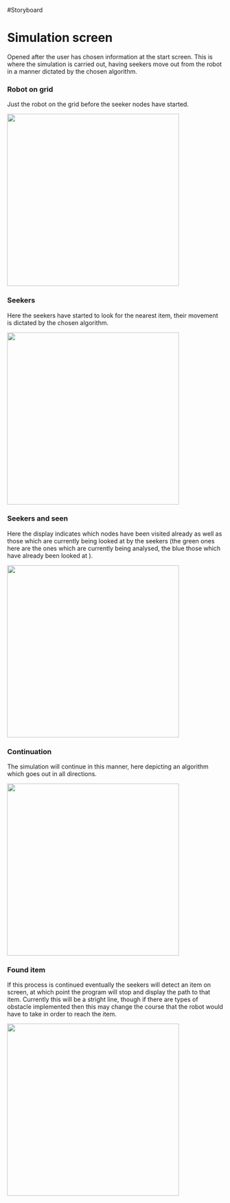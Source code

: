 #Storyboard

# Simulation screen

Opened after the user has chosen information at the start screen. This is where
the simulation is carried out, having seekers move out from the robot in a
manner dictated by the chosen algorithm.

### Robot on grid

Just the robot on the grid before the seeker nodes have started.


<img src= "https://raw.githubusercontent.com/geo7/vrbh_sim/develop/documentation/imgs/storyboard-imgs/robo1.png" data-canonical-src= "https://raw.githubusercontent.com/geo7/vrbh_sim/develop/documentation/imgs/storyboard-imgs/robo1.png" width="400" height="400" />

### Seekers

Here the seekers have started to look for the nearest item, their movement is
dictated by the chosen algorithm.

<img src= "https://raw.githubusercontent.com/geo7/vrbh_sim/develop/documentation/imgs/storyboard-imgs/robo2.png" data-canonical-src= "https://raw.githubusercontent.com/geo7/vrbh_sim/develop/documentation/imgs/storyboard-imgs/robo2.png" width="400" height="400" />

### Seekers and seen

Here the display indicates which nodes have been visited already as well as
those which are currently being looked at by the seekers (the green ones here
are the ones which are currently being analysed, the blue those which have
already been looked at ).


<img src= "https://raw.githubusercontent.com/geo7/vrbh_sim/develop/documentation/imgs/robo3.png" data-canonical-src= "https://raw.githubusercontent.com/geo7/vrbh_sim/develop/documentation/imgs/robo3.png" width="400" height="400" />


### Continuation

The simulation will continue in this manner, here depicting an algorithm which
goes out in all directions.

<img src= "https://raw.githubusercontent.com/geo7/vrbh_sim/develop/documentation/imgs/robo4.png" data-canonical-src= "https://raw.githubusercontent.com/geo7/vrbh_sim/develop/documentation/imgs/robo4.png" width="400" height="400" />

### Found item

If this process is continued eventually the seekers will detect an item on
screen, at which point the program will stop and display the path to that item.
Currently this will be a stright line, though if there are types of obstacle
implemented then this may change the course that the robot would have to take in
order to reach the item.

<img src= "https://raw.githubusercontent.com/geo7/vrbh_sim/develop/documentation/imgs/robo-found-item.png" data-canonical-src= "https://raw.githubusercontent.com/geo7/vrbh_sim/develop/documentation/imgs/robo-found-item.png" width="400" height="400" />


